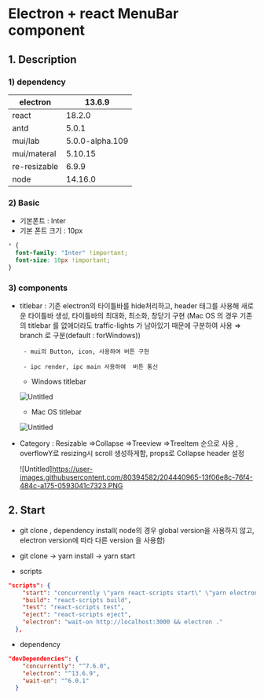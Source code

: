 # Electron + react MenuBar component

## 1. Description

### 1) dependency

| electron | 13.6.9 |
| --- | --- |
| react | 18.2.0 |
| antd | 5.0.1 |
| mui/lab | 5.0.0-alpha.109 |
| mui/materal | 5.10.15 |
| re-resizable | 6.9.9 |
| node  | 14.16.0 |

### 2) Basic

- 기본폰트 : Inter
- 기본 폰트 크기 : 10px

```css
* {
  font-family: "Inter" !important;
  font-size: 10px !important;
}
```

### 3) components

- titlebar : 기존 electron의 타이틀바를 hide처리하고, header 태그를 사용해 새로운 타이틀바 생성, 타이틀바의 최대화, 최소화, 창닫기 구현 (Mac OS 의 경우 기존의 titlebar 를 없애더라도 traffic-lights 가 남아있기 때문에 구분하여 사용 ⇒ branch 로 구분(default : forWindows))
    
       - mui의 Button, icon, 사용하여 버튼 구현
    
       - ipc render, ipc main 사용하여  버튼 통신
    
    - Windows titlebar
    
    ![Untitled](https://user-images.githubusercontent.com/80394582/204409878-b10f3329-0cd7-4dab-828a-01a6272c0b71.png)
    
    - Mac OS titlebar
    
    ![Untitled](https://user-images.githubusercontent.com/80394582/204409906-49e2ebf0-8ca8-4caf-b740-831a1489ab39.png)
    

- Category :  Resizable ⇒Collapse ⇒Treeview ⇒TreeItem 순으로 사용 , overflowY로 resizing시 scroll 생성하게함,  props로 Collapse header 설정
  
    ![Untitled]https://user-images.githubusercontent.com/80394582/204440965-13f06e8c-76f4-484c-a175-0593041c7323.PNG

## 2. Start

 

- git clone , dependency install( node의 경우 global version을 사용하지 않고, electron version에 따라 다른 version 을 사용함)
- git clone → yarn install → yarn start

- scripts

```json
"scripts": {
    "start": "concurrently \"yarn react-scripts start\" \"yarn electron\" ",
    "build": "react-scripts build",
    "test": "react-scripts test",
    "eject": "react-scripts eject",
    "electron": "wait-on http://localhost:3000 && electron ."
  },
```

- dependency

```json
"devDependencies": {
    "concurrently": "^7.6.0",
    "electron": "^13.6.9",
    "wait-on": "^6.0.1"
  }
```
